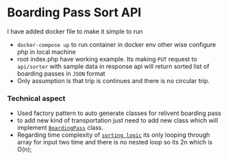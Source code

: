 # Boarding Pass Sort API

I have added docker file to make it simple to run

- `docker-compose up` to run container in docker env other wise configure php in local machine
- root index.php have working example. Its making `PUT` request to `api/sorter` with sample data in response api will 
return sorted list of boarding passes in `JSON` format
- Only assumption is that trip is continues and there is no circular trip.

### Technical aspect
  
- Used factory pattern to auto generate classes for relivent boarding pass
- to add new kind of transportation just need to add new class which will implement [`BoardingPass`](https://github.com/zoomi-raja/pass-sorter/blob/master/sorter/vendor/boardingpass/BoardingPass.php) class.
- Regarding time complexity of [`sorting logic`](https://github.com/zoomi-raja/pass-sorter/blob/master/sorter/vendor/sort/Sorter.php) its only looping through array for input two time and there is no nested loop so its 2n which is O(n);


